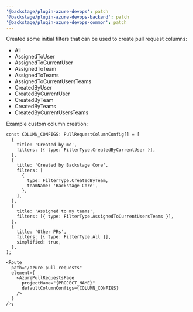 ```yaml
---
'@backstage/plugin-azure-devops': patch
'@backstage/plugin-azure-devops-backend': patch
'@backstage/plugin-azure-devops-common': patch
---
```


Created some initial filters that can be used to create pull request columns:

- All
- AssignedToUser
- AssignedToCurrentUser
- AssignedToTeam
- AssignedToTeams
- AssignedToCurrentUsersTeams
- CreatedByUser
- CreatedByCurrentUser
- CreatedByTeam
- CreatedByTeams
- CreatedByCurrentUsersTeams

Example custom column creation:

```tsx
const COLUMN_CONFIGS: PullRequestColumnConfig[] = [
  {
    title: 'Created by me',
    filters: [{ type: FilterType.CreatedByCurrentUser }],
  },
  {
    title: 'Created by Backstage Core',
    filters: [
      {
        type: FilterType.CreatedByTeam,
        teamName: 'Backstage Core',
      },
    ],
  },
  {
    title: 'Assigned to my teams',
    filters: [{ type: FilterType.AssignedToCurrentUsersTeams }],
  },
  {
    title: 'Other PRs',
    filters: [{ type: FilterType.All }],
    simplified: true,
  },
];

<Route
  path="/azure-pull-requests"
  element={
    <AzurePullRequestsPage
      projectName="{PROJECT_NAME}"
      defaultColumnConfigs={COLUMN_CONFIGS}
    />
  }
/>;
```
